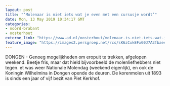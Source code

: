 ```yaml
---
layout: post
title: "‘Molenaar is niet iets wat je even met een cursusje wordt’"
date: Mon, 13 May 2019 10:34:17 GMT
categories: 
- noord-brabant 
- oosterhout 
externe_link: "https://www.ad.nl/oosterhout/molenaar-is-niet-iets-wat-je-even-met-een-cursusje-wordt~ab3eb4b1/"
feature_image: "https://images2.persgroep.net/rcs/sK6zCxkEFxG0J7A3fbaest46m-Y/diocontent/148007839/_fitwidth/400/?appId=21791a8992982cd8da851550a453bd7f&quality=0.7"
---
```


DONGEN - Genoeg mogelijkheden om eropuit te trekken, afgelopen weekend. Beetje fris, maar dat hield bijvoorbeeld de molenliefhebbers niet tegen. et was weer Nationale Molendag (weekend eigenlijk), en ook de Koningin Wilhelmina in Dongen opende de deuren. De korenmolen uit 1893 is sinds een jaar of vijf bezit van Piet Kerkhof.
